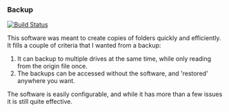 ### Backup  

<p align="left"><a href="https://github.com/BeenEncoded/Backup/actions?query=workflow%3A%22Python+application%22"><img alt="Build Status" src="https://github.com/BeenEncoded/Backup/workflows/Python%20application/badge.svg"></p></a>

This software was meant to create copies of folders quickly and efficiently.  It fills a couple of criteria that I wanted from a backup:  
1.  It can backup to multiple drives at the same time, while only reading from the origin file once.  
2.  The backups can be accessed without the software, and 'restored' anywhere you want.  
  
The software is easily configurable, and while it has more than a few issues it is still quite effective.
